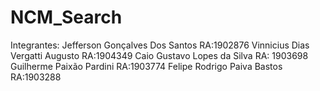 # NCM_Search
Integrantes:
Jefferson Gonçalves Dos Santos   RA:1902876
Vinnicius Dias Vergatti Augusto    RA:1904349
Caio Gustavo Lopes da Silva         RA: 1903698
Guilherme Paixão Pardini              RA:1903774
Felipe Rodrigo Paiva  Bastos         RA:1903288
